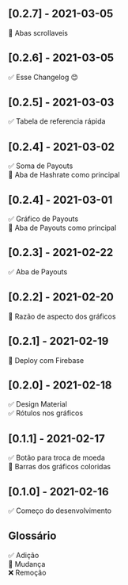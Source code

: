 ## [0.2.7] - 2021-03-05
🔄 Abas scrollaveis  

## [0.2.6] - 2021-03-05
✅ Esse Changelog 😊

## [0.2.5] - 2021-03-03
✅ Tabela de referencia rápida    

## [0.2.4] - 2021-03-02
✅ Soma de Payouts  
🔄 Aba de Hashrate como principal

## [0.2.4] - 2021-03-01
✅ Gráfico de Payouts  
🔄 Aba de Payouts como principal  

## [0.2.3] - 2021-02-22
✅ Aba de Payouts  

## [0.2.2] - 2021-02-20
🔄 Razão de aspecto dos gráficos  

## [0.2.1] - 2021-02-19
🔄 Deploy com Firebase  

## [0.2.0] - 2021-02-18
✅ Design Material  
✅ Rótulos nos gráficos  

## [0.1.1] - 2021-02-17
✅ Botão para troca de moeda  
🔄 Barras dos gráficos coloridas  

## [0.1.0] - 2021-02-16
✅ Começo do desenvolvimento  

## Glossário
✅ Adição  
🔄 Mudança  
❌ Remoção  
